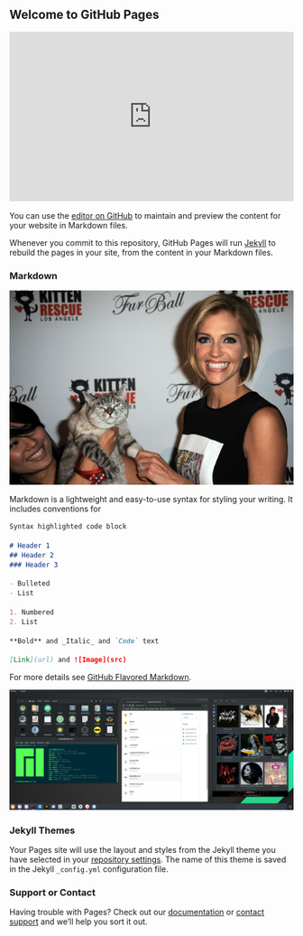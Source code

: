 ## Welcome to GitHub Pages

<embed src="https://github.com/wiccasoft/wiccasoft.github.io/blob/master/Head_First.pdf&embedded=true" type="application/pdf" height="300px" width="100%">

You can use the [editor on GitHub](https://github.com/wiccasoft/wiccasoft.github.io/edit/master/README.md) to maintain and preview the content for your website in Markdown files.

Whenever you commit to this repository, GitHub Pages will run [Jekyll](https://jekyllrb.com/) to rebuild the pages in your site, from the content in your Markdown files.

### Markdown
 <a href="https://plus.google.com/103231961402148998587">
 <img src="fur-ball-at-the-skirball.jpg" alt="hi" class="inline"/></a>
 
Markdown is a lightweight and easy-to-use syntax for styling your writing. It includes conventions for

```markdown
Syntax highlighted code block

# Header 1
## Header 2
### Header 3

- Bulleted
- List

1. Numbered
2. List

**Bold** and _Italic_ and `Code` text

[Link](url) and ![Image](src)
```

For more details see [GitHub Flavored Markdown](https://guides.github.com/features/mastering-markdown/).

![Screenshot](Rollin&Scratchin.png)

### Jekyll Themes

Your Pages site will use the layout and styles from the Jekyll theme you have selected in your [repository settings](https://github.com/wiccasoft/wiccasoft.github.io/settings). The name of this theme is saved in the Jekyll `_config.yml` configuration file.

### Support or Contact

Having trouble with Pages? Check out our [documentation](https://help.github.com/categories/github-pages-basics/) or [contact support](https://github.com/contact) and we’ll help you sort it out.
